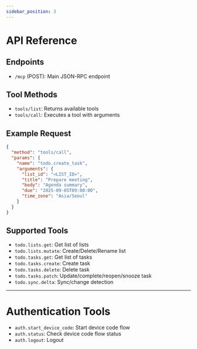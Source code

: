 ```yaml
---
sidebar_position: 3
---
```


# API Reference

## Endpoints
- `/mcp` (POST): Main JSON-RPC endpoint

## Tool Methods
- `tools/list`: Returns available tools
- `tools/call`: Executes a tool with arguments

## Example Request
```json
{
  "method": "tools/call",
  "params": {
    "name": "todo.create_task",
    "arguments": {
      "list_id": "<LIST_ID>",
      "title": "Prepare meeting",
      "body": "Agenda summary",
      "due": "2025-09-05T09:00:00",
      "time_zone": "Asia/Seoul"
    }
  }
}
```

## Supported Tools
- `todo.lists.get`: Get list of lists
- `todo.lists.mutate`: Create/Delete/Rename list
- `todo.tasks.get`: Get list of tasks
- `todo.tasks.create`: Create task
- `todo.tasks.delete`: Delete task
- `todo.tasks.patch`: Update/complete/reopen/snooze task
- `todo.sync.delta`: Sync/change detection

---

# Authentication Tools
- `auth.start_device_code`: Start device code flow
- `auth.status`: Check device code flow status
- `auth.logout`: Logout
